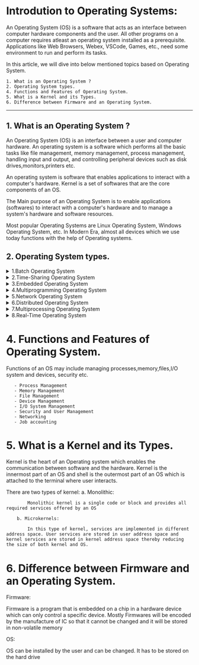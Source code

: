 # Introdution to Operating Systems:

An Operating System (OS) is a software that acts as an interface between computer hardware components and the user. All other programs on a computer requires atleast  an operating system installed as a prerequisite. Applications like Web Browsers, Webex, VSCode, Games, etc., need some environment to run and perform its tasks.

In this article, we will dive into below mentioned topics based on Operating System. 

    1. What is an Operating System ? 
    2. Operating System types.
    4. Functions and Features of Operating System.
    5. What is a Kernel and its Types. 
    6. Difference between Firmware and an Operating System.
 
------

## 1. What is an Operating System ?

An Operating System (OS) is an interface between a user and computer hardware. An operating system is a software which performs all the basic tasks like file management, memory management, process management, handling input and output, and controlling peripheral devices such as disk drives,monitors,printers etc.

An operating system is software that enables applications to interact with a computer's hardware. Kernel is a set of softwares that are the core components of an OS.

The Main purpose of an Operating System is to enable applications (softwares) to interact with a computer's hardware and to manage a system's hardware and software resources.

Most popular Operating Systems are Linux Operating System, Windows Operating System, etc. In Modern Era, almost all devices which we use today functions with the help of Operating systems.

## 2. Operating System types.


<details><summary>1.Batch Operating System</summary>
    
    In Batch Operating System, the job preparations are fully manual as there is no direct interaction between user and computer. User will prepare Jobs and save into punch card or magnetic tape and will hand it over to computer operator. The Operator will sort the jobs and create batches like B1,B2 with similar types of jobs and provides to CPU to execute the batch jobs one by one. Output will be provided to the user by Operator after the execution.
</details>
    
<details><summary>2.Time-Sharing Operating System</summary>
    It is a logical extension of multiprogramming through which users can run multiple tasks concurrently. CPU time will be shared betweeen many user processes. 
</details>

<details><summary>3.Embedded Operating System</summary>
    Embedded Operating System are designed to work on dedicated devices like ATMs, IOT Devices etc.  
</details>

<details><summary>4.Multiprogramming Operating System</summary>
   Multiprogramming Operating System refers to executing two or more processes simultaneously to execute the processes one after anotherby the same computer system. It improves the use of system resources thereby increasing throughput.  
</details>
<details><summary>5.Network Operating System</summary>
     These kind of operating systems will be used in a network devices like routers, switches or firewall to handle data, applications and other network resoures. These are of two types :
        a. Peer-to-peer network operating system: 
        
        The type of network operating system allows users to share files, resources between two or more computer machines using a LAN.

        b.Client-Server network operating system: 
        
        This type of OS allows the users to access resources, functions, and applications through a common server or center hub of the resources. The client workstation can access all resources that exist in the central hub of the network. Multiple clients can access and share different types of the resource over the network from different locations.
</details>

<details><summary>6.Distributed Operating System</summary>
     These type of OS are used where we have multiple independet CPU or processor communicates with each other through physically seperate computational nodes. This is an extension of Network OS. 
</details>

<details><summary>7.Multiprocessing Operating System</summary>
      Multiprocessing OS will be having two or more than CPU in a single system which will be having increased system efficiency. In a multiprocessor system, they share computer bus,clock,memory, I/O devices for the concurrent execution of process and resource management in the CPU. 
</details>

<details><summary>8.Real-Time Operating System</summary>
     These are an important type of operating system used to provide services and data processing resources for applications in which the time interval required to process & respond to input/output should be so small without any delay real-time system. Real-time OS are mainly ised in weapon systems,robots,scientific research etc. 
</details>



# 4. Functions and Features of Operating System.

 Functions of an OS may include managing processes,memory,files,I/O system and devices, security etc. 

       - Process Management
       - Memory Management
       - File Management
       - Device Management
       - I/O System Management
       - Security and User Management 
       - Networking
       - Job accounting 
# 5. What is a Kernel and its Types. 

Kernel is the heart of an Operating system which enables the communication between software and the hardware. Kernel is the innermost part of an OS and shell is the outermost part of an OS which is attached to the terminal where user interacts. 

 There are two types of kernel:
        a. Monolithic:

            Monolithic kernel is a single code or block and provides all required services offered by an OS

        b. Microkernels:

            In this type of kernel, services are implemented in different address space. User services are stored in user address space and kernel services are stored in kernel address space thereby reducing the size of both kernel and OS.

# 6. Difference between Firmware and an Operating System.

Firmware:

Firmware is a program that is embedded on a chip in a hardware device which can only control a specific device. Mostly Firmwares will be encoded by the manufacture of IC so that it cannot be changed and it will be stored in non-volatile memory 

OS:

OS can be installed by the user and can be changed. It has to be stored on the hard drive

